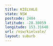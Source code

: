 ```yaml
---
title: KIELVALE
state: NSW
postcode: 2484
latitude: -28.38059
longitude: 153.31648
url: /nsw/kielvale/
layout: suburb
---
```

